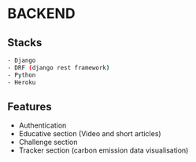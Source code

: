 # BACKEND

## Stacks
```bash
- Django
- DRF (django rest framework)
- Python
- Heroku
```
## Features
 
 - Authentication
 - Educative section (Video and short articles)
 - Challenge section
 - Tracker section (carbon emission data visualisation)
 


